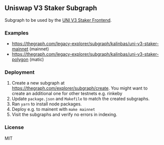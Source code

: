 ## Uniswap V3 Staker Subgraph

Subgraph to be used by the [UNI V3 Staker Frontend](https://github.com/kalinbas/uniswap-v3-staker-frontend).

### Examples

- https://thegraph.com/legacy-explorer/subgraph/kalinbas/uni-v3-staker-mainnet (mainnet)
- https://thegraph.com/legacy-explorer/subgraph/kalinbas/uni-v3-staker-polygon (matic)

### Deployment

1. Create a new subgraph at https://thegraph.com/explorer/subgraph/create. You might want to create an additional one for other testnets e.g. rinkeby
2. Update `package.json` and `Makefile` to match the created subgraphs.
3. Ran `yarn` to install node packages.
4. Deploy e.g. to mainent with `make mainnet`
5. Visit the subgraphs and verify no errors in indexing.

### License

MIT